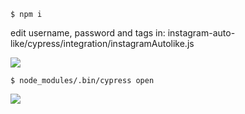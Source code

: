 `$ npm i`

edit username, password and tags in: instagram-auto-like/cypress/integration/instagramAutolike.js

![](https://i.imgur.com/NnhEh5Q.png[/img])

`$ node_modules/.bin/cypress open`

![](https://i.imgur.com/Q15W2AY.png)
